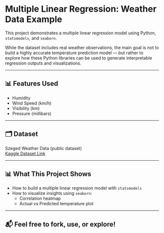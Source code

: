 # Multiple Linear Regression: Weather Data Example

This project demonstrates a multiple linear regression model using Python, `statsmodels`, and `seaborn`.

While the dataset includes real weather observations, the main goal is not to build a highly accurate temperature prediction model — but rather to explore how these Python libraries can be used to generate interpretable regression outputs and visualizations.

---

## 📊 Features Used

- Humidity  
- Wind Speed (km/h)  
- Visibility (km)  
- Pressure (millibars)

---

## 🗂️ Dataset

Szeged Weather Data (public dataset)  
[Kaggle Dataset Link](https://www.kaggle.com/datasets/budincsevity/szeged-weather)

---

## 📊 What This Project Shows

- How to build a multiple linear regression model with `statsmodels`  
- How to visualize insights using `seaborn`:
  - Correlation heatmap  
  - Actual vs Predicted temperature plot

---

## 📬 Feel free to fork, use, or explore!

